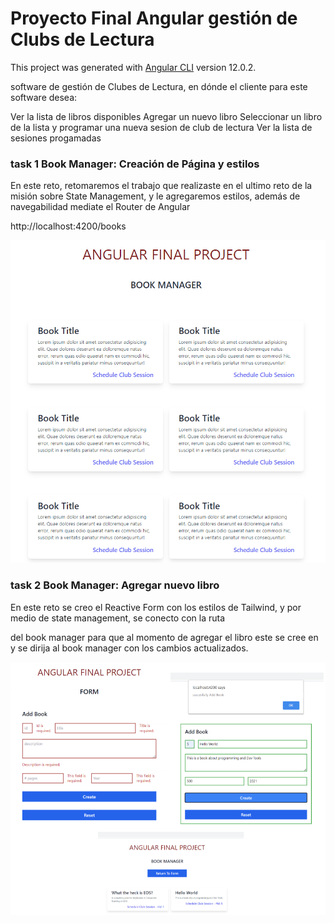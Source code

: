 # Proyecto Final Angular gestión de Clubs de Lectura

This project was generated with [Angular CLI](https://github.com/angular/angular-cli) version 12.0.2.

software de gestión de Clubes de Lectura, en dónde el cliente para este software desea:

Ver la lista de libros disponibles
Agregar un nuevo libro
Seleccionar un libro de la lista y programar una nueva sesion de club de lectura
Ver la lista de sesiones progamadas

### task 1 Book Manager: Creación de Página y estilos

En este reto, retomaremos el trabajo que realizaste en el ultimo reto de la misión sobre State Management,
y le agregaremos estilos, además de navegabilidad mediate el Router de Angular

http://localhost:4200/books

<img src="./src/assets/maquetacionbookproject.png" alt="pantallazo-bookManager">

### task 2 Book Manager: Agregar nuevo libro

En este reto se creo el Reactive Form con los estilos de Tailwind, y por medio de state management, se conecto con la ruta

del book manager para que al momento de agregar el libro este se cree en y se dirija al book manager con los cambios actualizados.


<img src="./src/assets/formProject.PNG" alt="pantallazo-formvalid-and-invalid">

